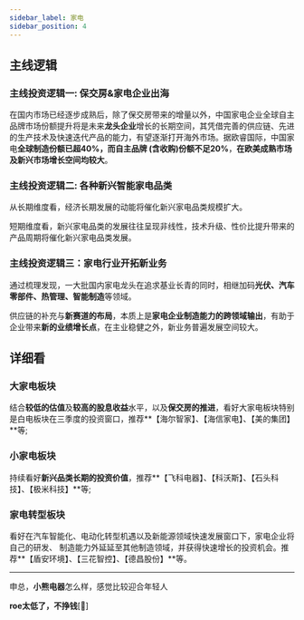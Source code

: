```yaml
---
sidebar_label: 家电
sidebar_position: 4
---
```


## 主线逻辑

### 主线投资逻辑一: 保交房&家电企业出海

在国内市场已经逐步成熟后，除了保交房带来的增量以外，中国家电企业全球自主品牌市场份额提升将是未来**龙头企业**增长的长期空间，其凭借完善的供应链、先进的生产技术及快速迭代产品的能力，有望逐渐打开海外市场。据欧睿国际，中国家电**全球制造份额已超40%，而自主品牌 (含收购)份额不足20%**，**在欧美成熟市场及新兴市场增长空间均较大**。

### 主线投资逻辑二: 各种新兴智能家电品类

从长期维度看，经济长期发展的动能将催化新兴家电品类规模扩大。

短期维度看，新兴家电品类的发展往往呈现非线性，技术升级、性价比提升带来的产品周期将催化新兴家电品类发展。

### 主线投资逻辑三：家电行业开拓新业务

通过梳理发现，一大批国内家电龙头在追求基业长青的同时，相继加码**光伏、汽车零部件、热管理、智能制造**等领域。

供应链的补充与**新赛道的布局**，本质上是**家电企业制造能力的跨领域输出**，有助于企业带来**新的业绩增长点**，在主业稳健之外，新业务普遍发展空间较大。


## 详细看

### 大家电板块

结合**较低的估值**及**较高的股息收益**水平，以及**保交房的推进**，看好大家电板块特别是白电板块在三季度的投资窗口，推荐**【海尔智家】、【海信家电】、【美的集团】**等;

### 小家电板块

持续看好**新兴品类长期的投资价值**，推荐**【飞科电器】、【科沃斯】、【石头科技】、【极米科技】**等;

### 家电转型板块

 看好在汽车智能化、电动化转型机遇以及新能源领域快速发展窗口下，家电企业将自己的研发、 制造能力外延延至其他制造领域，并获得快速增长的投资机会。推荐**【盾安环境】、【三花智控】、【德昌股份】**等。

 ---

申总，**小熊电器**怎么样，感觉比较迎合年轻人

**roe太低了，不挣钱**[🌹]